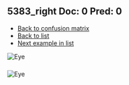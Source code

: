 ## 5383_right Doc: 0 Pred: 0
- [Back to confusion matrix](https://github.com/juliandewit/kaggle_retinopathy/blob/master/matrix.md)
- [Back to list](https://github.com/juliandewit/kaggle_retinopathy/blob/master/lists/00/list.md)
- [Next example in list](https://github.com/juliandewit/kaggle_retinopathy/blob/master/lists/00/53/5385_left.md)

![Eye](https://retinopaty.blob.core.windows.net/size1024/5383_right_0.jpeg)

### 

![Eye]()
